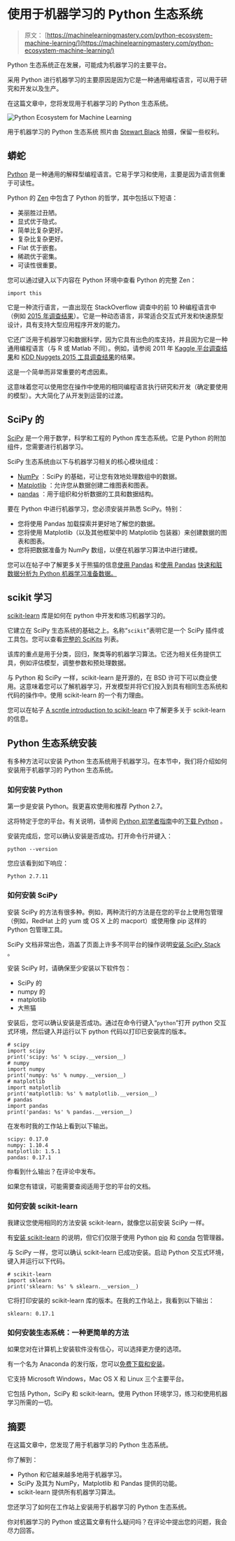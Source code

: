 # 使用于机器学习的 Python 生态系统

> 原文： [https://machinelearningmastery.com/python-ecosystem-machine-learning/](https://machinelearningmastery.com/python-ecosystem-machine-learning/)

Python 生态系统正在发展，可能成为机器学习的主要平台。

采用 Python 进行机器学习的主要原因是因为它是一种通用编程语言，可以用于研究和开发以及生产。

在这篇文章中，您将发现用于机器学习的 Python 生态系统。

![Python Ecosystem for Machine Learning](img/6722b29a5e9b23802bc7fcaed7f651eb.jpg)

用于机器学习的 Python 生态系统
照片由 [Stewart Black](https://www.flickr.com/photos/s2ublack/6678407353/) 拍摄，保留一些权利。

## 蟒蛇

[Python](https://www.python.org/) 是一种通用的解释型编程语言。它易于学习和使用，主要是因为语言侧重于可读性。

Python 的 [Zen](https://en.wikipedia.org/wiki/Zen_of_Python) 中包含了 Python 的哲学，其中包括以下短语：

*   美丽胜过丑陋。
*   显式优于隐式。
*   简单比复杂更好。
*   复杂比复杂更好。
*   Flat 优于嵌套。
*   稀疏优于密集。
*   可读性很重要。

您可以通过键入以下内容在 Python 环境中查看 Python 的完整 Zen：

```
import this
```

它是一种流行语言，一直出现在 StackOverflow 调查中的前 10 种编程语言中（例如 [2015 年调查结果](http://stackoverflow.com/research/developer-survey-2015)）。它是一种动态语言，非常适合交互式开发和快速原型设计，具有支持大型应用程序开发的能力。

它还广泛用于机器学习和数据科学，因为它具有出色的库支持，并且因为它是一种通用编程语言（与 R 或 Matlab 不同）。例如，请参阅 2011 年 [Kaggle 平台调查结果](http://blog.kaggle.com/2011/11/27/kagglers-favorite-tools/)和 [KDD Nuggets 2015 工具调查结果](http://www.kdnuggets.com/polls/2015/analytics-data-mining-data-science-software-used.html)的结果。

这是一个简单而非常重要的考虑因素。

这意味着您可以使用您在操作中使用的相同编程语言执行研究和开发（确定要使用的模型）。大大简化了从开发到运营的过渡。

## SciPy 的

[SciPy](https://en.wikipedia.org/wiki/SciPy) 是一个用于数学，科学和工程的 Python 库生态系统。它是 Python 的附加组件，您需要进行机器学习。

SciPy 生态系统由以下与机器学习相关的核心模块组成：

*   [NumPy](http://www.numpy.org/) ：SciPy 的基础，可让您有效地处理数组中的数据。
*   [Matplotlib](http://matplotlib.org/) ：允许您从数据创建二维图表和图表。
*   [pandas](http://pandas.pydata.org/) ：用于组织和分析数据的工具和数据结构。

要在 Python 中进行机器学习，您必须安装并熟悉 SciPy。特别：

*   您将使用 Pandas 加载探索并更好地了解您的数据。
*   您将使用 Matplotlib（以及其他框架中的 Matplotlib 包装器）来创建数据的图表和图表。
*   您将把数据准备为 NumPy 数组，以便在机器学习算法中进行建模。

您可以在帖子中了解更多关于熊猫的信息[使用 Pandas](http://machinelearningmastery.com/prepare-data-for-machine-learning-in-python-with-pandas/) 和[使用 Pandas](http://machinelearningmastery.com/quick-and-dirty-data-analysis-with-pandas/) [快速和脏数据分析为 Python 机器学习准备数据。](http://machinelearningmastery.com/quick-and-dirty-data-analysis-with-pandas/)

## scikit 学习

[scikit-learn](http://scikit-learn.org/) 库是如何在 python 中开发和练习机器学习的。

它建立在 SciPy 生态系统的基础之上。名称“`scikit`”表明它是一个 SciPy 插件或工具包。您可以查看[完整的 SciKits](http://scikits.appspot.com/scikits) 列表。

该库的重点是用于分类，回归，聚类等的机器学习算法。它还为相关任务提供工具，例如评估模型，调整参数和预处理数据。

与 Python 和 SciPy 一样，scikit-learn 是开源的，在 BSD 许可下可以商业使用。这意味着您可以了解机器学习，开发模型并将它们投入到具有相同生态系统和代码的操作中。使用 scikit-learn 的一个有力理由。

您可以在帖子 [A scntle introduction to scikit-learn](http://machinelearningmastery.com/a-gentle-introduction-to-scikit-learn-a-python-machine-learning-library/) 中了解更多关于 scikit-learn 的信息。

## Python 生态系统安装

有多种方法可以安装 Python 生态系统用于机器学习。在本节中，我们将介绍如何安装用于机器学习的 Python 生态系统。

### 如何安装 Python

第一步是安装 Python。我更喜欢使用和推荐 Python 2.7。

这将特定于您的平台。有关说明，请参阅 [Python 初学者指南](https://wiki.python.org/moin/BeginnersGuide)中的[下载 Python](https://wiki.python.org/moin/BeginnersGuide/Download) 。

安装完成后，您可以确认安装是否成功。打开命令行并键入：

```
python --version
```

您应该看到如下响应：

```
Python 2.7.11
```

### 如何安装 SciPy

安装 SciPy 的方法有很多种。例如，两种流行的方法是在您的平台上使用包管理（例如，RedHat 上的 yum 或 OS X 上的 macport）或使用像 pip 这样的 Python 包管理工具。

SciPy 文档非常出色，涵盖了页面上许多不同平台的操作说明[安装 SciPy Stack](http://scipy.org/install.html) 。

安装 SciPy 时，请确保至少安装以下软件包：

*   SciPy 的
*   numpy 的
*   matplotlib
*   大熊猫

安装后，您可以确认安装是否成功。通过在命令行键入“`python`”打开 python 交互式环境，然后键入并运行以下 python 代码以打印已安装库的版本。

```
# scipy
import scipy
print('scipy: %s' % scipy.__version__)
# numpy
import numpy
print('numpy: %s' % numpy.__version__)
# matplotlib
import matplotlib
print('matplotlib: %s' % matplotlib.__version__)
# pandas
import pandas
print('pandas: %s' % pandas.__version__)
```

在发布时我的工作站上看到以下输出。

```
scipy: 0.17.0
numpy: 1.10.4
matplotlib: 1.5.1
pandas: 0.17.1
```

你看到什么输出？在评论中发布。

如果您有错误，可能需要查阅适用于您的平台的文档。

### 如何安装 scikit-learn

我建议您使用相同的方法安装 scikit-learn，就像您以前安装 SciPy 一样。

有[安装 scikit-learn](http://scikit-learn.org/stable/install.html) 的说明，但它们仅限于使用 Python [pip](https://en.wikipedia.org/wiki/Pip_(package_manager)) 和 [conda](http://conda.pydata.org/docs/) 包管理器。

与 SciPy 一样，您可以确认 scikit-learn 已成功安装。启动 Python 交互式环境，键​​入并运行以下代码。

```
# scikit-learn
import sklearn
print('sklearn: %s' % sklearn.__version__)
```

它将打印安装的 scikit-learn 库的版本。在我的工作站上，我看到以下输出：

```
sklearn: 0.17.1
```

### 如何安装生态系统：一种更简单的方法

如果您对在计算机上安装软件没有信心，可以选择更方便的选项。

有一个名为 Anaconda 的发行版，您可以[免费下载和安装](https://www.continuum.io/downloads)。

它支持 Microsoft Windows，Mac OS X 和 Linux 三个主要平台。

它包括 Python，SciPy 和 scikit-learn。使用 Python 环境学习，练习和使用机器学习所需的一切。

## 摘要

在这篇文章中，您发现了用于机器学习的 Python 生态系统。

你了解到：

*   Python 和它越来越多地用于机器学习。
*   SciPy 及其为 NumPy，Matplotlib 和 Pandas 提供的功能。
*   scikit-learn 提供所有机器学习算法。

您还学习了如何在工作站上安装用于机器学习的 Python 生态系统。

你对机器学习的 Python 或这篇文章有什么疑问吗？在评论中提出您的问题，我会尽力回答。